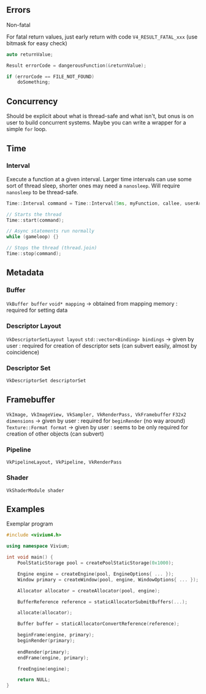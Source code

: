 ## Errors

Non-fatal

For fatal return values, just early return with code `V4_RESULT_FATAL_xxx` (use bitmask for easy check)

```c++
auto returnValue;

Result errorCode = dangerousFunction(&returnValue);

if (errorCode == FILE_NOT_FOUND)
	doSomething;
```
## Concurrency

Should be explicit about what is thread-safe and what isn't, but onus is on user to build concurrent systems. Maybe you can write a wrapper for a simple `for` loop.
## Time

### Interval

Execute a function at a given interval. Larger time intervals can use some sort of thread sleep, shorter ones may need a `nanosleep`. Will require `nanosleep` to be thread-safe.

```c++
Time::Interval command = Time::Interval(5ms, myFunction, callee, userArgs);

// Starts the thread
Time::start(command);

// Async statements run normally
while (gameloop) {}

// Stops the thread (thread.join)
Time::stop(command);
```


## Metadata

### Buffer

`VkBuffer buffer`
`void* mapping`
	-> obtained from mapping memory
	: required for setting data
### Descriptor Layout

`VkDescriptorSetLayout layout`
`std::vector<Binding> bindings`
	-> given by user
	: required for creation of descriptor sets (can subvert easily, almost by coincidence)

### Descriptor Set

`VkDescriptorSet descriptorSet`

## Framebuffer

`VkImage, VkImageView, VkSampler, VkRenderPass, VkFramebuffer`
`F32x2 dimensions`
	-> given by user
	: required for `beginRender` (no way around)
`Texture::Format format`
	-> given by user
	: seems to be only required for creation of other objects (can subvert)

### Pipeline

`VkPipelineLayout, VkPipeline, VkRenderPass`
### Shader

`VkShaderModule shader`
## Examples

Exemplar program

```c++
#include <vivium4.h>

using namespace Vivium;

int void main() {
	PoolStaticStorage pool = createPoolStaticStorage(0x1000);

	Engine engine = createEngine(pool, EngineOptions{ ... });
	Window primary = createWindow(pool, engine, WindowOptions{ ... });

	Allocator allocator = createAllocator(pool, engine);

	BufferReference reference = staticAllocatorSubmitBuffers(...);

	allocate(allocator);

	Buffer buffer = staticAllocatorConvertReference(reference);

	beginFrame(engine, primary);
	beginRender(primary);
	
	endRender(primary);
	endFrame(engine, primary);

	freeEngine(engine);

	return NULL;
}
```